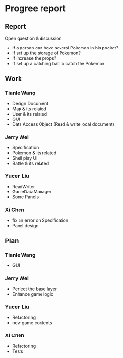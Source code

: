 # Progree report

## Report

Open question & discussion

- If a person can have several Pokemon in his pocket?
- If set up the storage of Pokemon?
- If increase the props?
- If set up a catching ball to catch the Pokemon.

## Work

### Tianle Wang

- Design Document
- Map & its related
- User & its related
- GUI
- Data Access Object (Read & write local document)


### Jerry Wei

- Specification
- Pokemon & its related
- Shell play UI
- Battle & its related

### Yucen Liu

- ReadWriter
- GameDataManager
- Some Panels

### Xi Chen

- fix an error on Specification
- Panel design


## Plan

### Tianle Wang

- GUI

### Jerry Wei

- Perfect the base layer
- Enhance game logic

### Yucen Liu

- Refactoring
- new game contents

### Xi Chen

- Refactoring
- Tests
